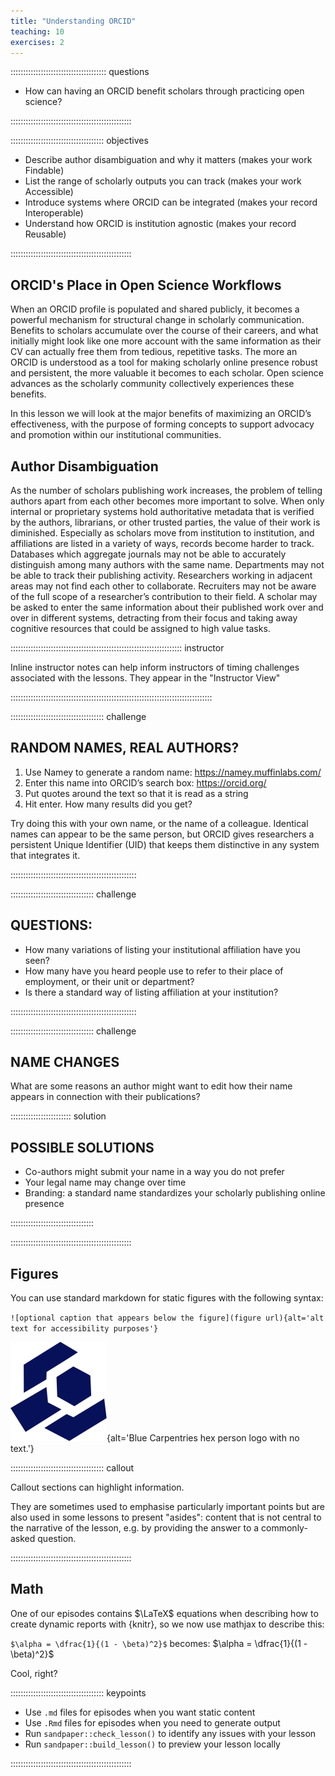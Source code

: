 ```yaml
---
title: "Understanding ORCID"
teaching: 10
exercises: 2
---
```


:::::::::::::::::::::::::::::::::::::: questions 

- How can having an ORCID benefit scholars through practicing open science?

::::::::::::::::::::::::::::::::::::::::::::::::

::::::::::::::::::::::::::::::::::::: objectives

- Describe author disambiguation and why it matters (makes your work Findable)
- List the range of scholarly outputs you can track (makes your work Accessible)
- Introduce systems where ORCID can be integrated (makes your record Interoperable)
- Understand how ORCID is institution agnostic (makes your record Reusable)

::::::::::::::::::::::::::::::::::::::::::::::::

## ORCID's Place in Open Science Workflows

When an ORCID profile is populated and shared publicly, it becomes a powerful mechanism for structural change in scholarly communication. Benefits to scholars accumulate over the course of their careers, and what initially might look like one more account with the same information as their CV can actually free them from tedious, repetitive tasks. The more an ORCID is understood as a tool for making scholarly online presence robust and persistent, the more valuable it becomes to each scholar. Open science advances as the scholarly community collectively experiences these benefits. 

In this lesson we will look at the major benefits of maximizing an ORCID’s effectiveness, with the purpose of forming concepts to support advocacy and promotion within our institutional communities. 

## Author Disambiguation

As the number of scholars publishing work increases, the problem of telling authors apart from each other becomes more important to solve. When only internal or proprietary systems hold authoritative metadata that is verified by the authors, librarians, or other trusted parties, the value of their work is diminished. Especially as scholars move from institution to institution, and affiliations are listed in a variety of ways, records become harder to track. Databases which aggregate journals may not be able to accurately distinguish among many authors with the same name. Departments may not be able to track their publishing activity. Researchers working in adjacent areas may not find each other to collaborate. Recruiters may not be aware of the full scope of a researcher’s contribution to their field. A scholar may be asked to enter the same information about their published work over and over in different systems, detracting from their focus and taking away cognitive resources that could be assigned to high value tasks.


:::::::::::::::::::::::::::::::::::::::::::::::::::::::::::::::::::: instructor

Inline instructor notes can help inform instructors of timing challenges
associated with the lessons. They appear in the "Instructor View"

::::::::::::::::::::::::::::::::::::::::::::::::::::::::::::::::::::::::::::::::

::::::::::::::::::::::::::::::::::::: challenge 

## RANDOM NAMES, REAL AUTHORS?

1. Use Namey to generate a random name:  https://namey.muffinlabs.com/ 
2. Enter this name into ORCID’s search box:  https://orcid.org/ 
3. Put quotes around the text so that it is read as a string
4. Hit enter. How many results did you get?

Try doing this with your own name, or the name of a colleague. Identical names can appear to be the same person, but ORCID gives researchers a persistent Unique Identifier (UID) that keeps them distinctive in any system that integrates it.

::::::::::::::::::::::::::::::::::::::::::::::::::

::::::::::::::::::::::::::::::::: challenge


## QUESTIONS:

* How many variations of listing your institutional affiliation have you seen? 
* How many have you heard people use to refer to their place of employment, or their unit or department?
* Is there a standard way of listing affiliation at your institution? 


::::::::::::::::::::::::::::::::::::::::::::::::::

::::::::::::::::::::::::::::::::: challenge

## NAME CHANGES

What are some reasons an author might want to edit how their name appears in connection with their publications?

:::::::::::::::::::::::: solution 

## POSSIBLE SOLUTIONS
 
* Co-authors might submit your name in a way you do not prefer
* Your legal name may change over time
* Branding: a standard name standardizes your scholarly publishing online presence

::::::::::::::::::::::::::::::::: 

::::::::::::::::::::::::::::::::::::::::::::::::

## Figures

You can use standard markdown for static figures with the following syntax:

`![optional caption that appears below the figure](figure url){alt='alt text for
accessibility purposes'}`

![You belong in The Carpentries!](https://raw.githubusercontent.com/carpentries/logo/master/Badge_Carpentries.svg){alt='Blue Carpentries hex person logo with no text.'}

::::::::::::::::::::::::::::::::::::: callout

Callout sections can highlight information.

They are sometimes used to emphasise particularly important points
but are also used in some lessons to present "asides": 
content that is not central to the narrative of the lesson,
e.g. by providing the answer to a commonly-asked question.

::::::::::::::::::::::::::::::::::::::::::::::::


## Math

One of our episodes contains $\LaTeX$ equations when describing how to create
dynamic reports with {knitr}, so we now use mathjax to describe this:

`$\alpha = \dfrac{1}{(1 - \beta)^2}$` becomes: $\alpha = \dfrac{1}{(1 - \beta)^2}$

Cool, right?

::::::::::::::::::::::::::::::::::::: keypoints 

- Use `.md` files for episodes when you want static content
- Use `.Rmd` files for episodes when you need to generate output
- Run `sandpaper::check_lesson()` to identify any issues with your lesson
- Run `sandpaper::build_lesson()` to preview your lesson locally

::::::::::::::::::::::::::::::::::::::::::::::::

[r-markdown]: https://rmarkdown.rstudio.com/

